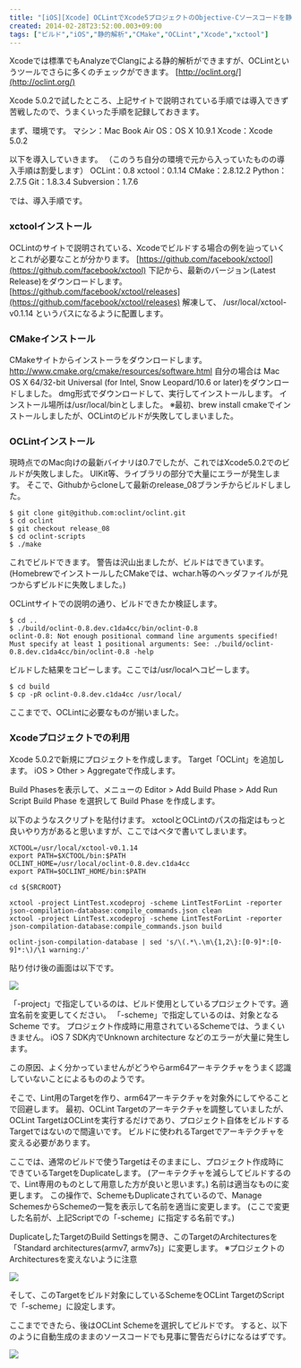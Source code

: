 ```yaml
---
title: "[iOS][Xcode] OCLintでXcode5プロジェクトのObjective-Cソースコードを静的解析"
created: 2014-02-28T23:52:00.003+09:00
tags: ["ビルド","iOS","静的解析","CMake","OCLint","Xcode","xctool"]
---
```

Xcodeでは標準でもAnalyzeでClangによる静的解析ができますが、OCLintというツールでさらに多くのチェックができます。
[http://oclint.org/](http://oclint.org/)

Xcode 5.0.2で試したところ、上記サイトで説明されている手順では導入できず苦戦したので、うまくいった手順を記録しておきます。
<!--more-->
まず、環境です。
マシン：Mac Book Air
OS：OS X 10.9.1
Xcode：Xcode 5.0.2

以下を導入していきます。
（このうち自分の環境で元から入っていたものの導入手順は割愛します）
OCLint：0.8
xctool：0.1.14
CMake：2.8.12.2
Python：2.7.5
Git：1.8.3.4
Subversion：1.7.6

では、導入手順です。

### xctoolインストール

OCLintのサイトで説明されている、Xcodeでビルドする場合の例を辿っていくとこれが必要なことが分かります。
[https://github.com/facebook/xctool](https://github.com/facebook/xctool)
下記から、最新のバージョン(Latest Release)をダウンロードします。
[https://github.com/facebook/xctool/releases](https://github.com/facebook/xctool/releases)
解凍して、
/usr/local/xctool-v0.1.14
というパスになるように配置します。

### CMakeインストール

CMakeサイトからインストーラをダウンロードします。
http://www.cmake.org/cmake/resources/software.html
自分の場合は Mac OS X 64/32-bit Universal (for Intel, Snow Leopard/10.6 or later)をダウンロードしました。
dmg形式でダウンロードして、実行してインストールします。
インストール場所は/usr/local/binとしました。
※最初、brew install cmakeでインストールしましたが、OCLintのビルドが失敗してしまいました。

### OCLintインストール

現時点でのMac向けの最新バイナリは0.7でしたが、これではXcode5.0.2でのビルドが失敗しました。
UIKit等、ライブラリの部分で大量にエラーが発生します。
そこで、Githubからcloneして最新のrelease\_08ブランチからビルドしました。

```
$ git clone git@github.com:oclint/oclint.git
$ cd oclint
$ git checkout release_08
$ cd oclint-scripts
$ ./make
```

これでビルドできます。
警告は沢山出ましたが、ビルドはできています。
(HomebrewでインストールしたCMakeでは、wchar.h等のヘッダファイルが見つからずビルドに失敗しました。)

OCLintサイトでの説明の通り、ビルドできたか検証します。

```
$ cd ..
$ ./build/oclint-0.8.dev.c1da4cc/bin/oclint-0.8
oclint-0.8: Not enough positional command line arguments specified!
Must specify at least 1 positional arguments: See: ./build/oclint-0.8.dev.c1da4cc/bin/oclint-0.8 -help
```

ビルドした結果をコピーします。ここでは/usr/localへコピーします。

```
$ cd build
$ cp -pR oclint-0.8.dev.c1da4cc /usr/local/
```

ここまでで、OCLintに必要なものが揃いました。

### Xcodeプロジェクトでの利用

Xcode 5.0.2で新規にプロジェクトを作成します。
Target「OCLint」を追加します。
iOS > Other > Aggregateで作成します。

Build Phasesを表示して、メニューの Editor > Add Build Phase > Add Run Script Build Phase を選択して Build Phase を作成します。

以下のようなスクリプトを貼付けます。
xctoolとOCLintのパスの指定はもっと良いやり方があると思いますが、ここではベタで書いてしまいます。

```
XCTOOL=/usr/local/xctool-v0.1.14
export PATH=$XCTOOL/bin:$PATH
OCLINT_HOME=/usr/local/oclint-0.8.dev.c1da4cc
export PATH=$OCLINT_HOME/bin:$PATH

cd ${SRCROOT}

xctool -project LintTest.xcodeproj -scheme LintTestForLint -reporter json-compilation-database:compile_commands.json clean
xctool -project LintTest.xcodeproj -scheme LintTestForLint -reporter json-compilation-database:compile_commands.json build

oclint-json-compilation-database | sed 's/\(.*\.\m\{1,2\}:[0-9]*:[0-9]*:\)/\1 warning:/'
```

貼り付け後の画面は以下です。

[![](http://4.bp.blogspot.com/-6P36PzvisRk/UxCdK00EbaI/AAAAAAAAMe4/DYpdxejzHXE/s1600/%E3%82%B9%E3%82%AF%E3%83%AA%E3%83%BC%E3%83%B3%E3%82%B7%E3%83%A7%E3%83%83%E3%83%88+2014-02-28+22.44.41.png)](http://4.bp.blogspot.com/-6P36PzvisRk/UxCdK00EbaI/AAAAAAAAMe4/DYpdxejzHXE/s1600/%E3%82%B9%E3%82%AF%E3%83%AA%E3%83%BC%E3%83%B3%E3%82%B7%E3%83%A7%E3%83%83%E3%83%88+2014-02-28+22.44.41.png)

「-project」で指定しているのは、ビルド使用としているプロジェクトです。適宜名前を変更してください。
「-scheme」で指定しているのは、対象となる Scheme です。
プロジェクト作成時に用意されているSchemeでは、うまくいきません。
iOS 7 SDK内でUnknown architecture などのエラーが大量に発生します。

この原因、よく分かっていませんがどうやらarm64アーキテクチャをうまく認識していないことによるもののようです。

そこで、Lint用のTargetを作り、arm64アーキテクチャを対象外にしてやることで回避します。
最初、OCLint Targetのアーキテクチャを調整していましたが、OCLint TargetはOCLintを実行するだけであり、プロジェクト自体をビルドするTargetではないので間違いです。
ビルドに使われるTargetでアーキテクチャを変える必要があります。

ここでは、通常のビルドで使うTargetはそのままにし、プロジェクト作成時にできているTargetをDuplicateします。
(アーキテクチャを減らしてビルドするので、Lint専用のものとして用意した方が良いと思います。)
名前は適当なものに変更します。
この操作で、SchemeもDuplicateされているので、Manage SchemesからSchemeの一覧を表示して名前を適当に変更します。
(ここで変更した名前が、上記Scriptでの「-scheme」に指定する名前です。)

DuplicateしたTargetのBuild Settingsを開き、このTargetのArchitecturesを
「Standard architectures(armv7, armv7s)」に変更します。
※プロジェクトのArchitecturesを変えないように注意

[![](http://3.bp.blogspot.com/-rtTPN3VsafI/UxCd-3YIdeI/AAAAAAAAMfE/cXrqLZ7qQ2M/s1600/%E3%82%B9%E3%82%AF%E3%83%AA%E3%83%BC%E3%83%B3%E3%82%B7%E3%83%A7%E3%83%83%E3%83%88+2014-02-28+22.45.33.png)](http://3.bp.blogspot.com/-rtTPN3VsafI/UxCd-3YIdeI/AAAAAAAAMfE/cXrqLZ7qQ2M/s1600/%E3%82%B9%E3%82%AF%E3%83%AA%E3%83%BC%E3%83%B3%E3%82%B7%E3%83%A7%E3%83%83%E3%83%88+2014-02-28+22.45.33.png)

そして、このTargetをビルド対象にしているSchemeをOCLint TargetのScriptで「-scheme」に設定します。

ここまでできたら、後はOCLint Schemeを選択してビルドです。
すると、以下のように自動生成のままのソースコードでも見事に警告だらけになるはずです。

[![](http://3.bp.blogspot.com/-MwLMtJe7m64/UxCc11BW2pI/AAAAAAAAMew/UNZJZVfecFc/s1600/%E3%82%B9%E3%82%AF%E3%83%AA%E3%83%BC%E3%83%B3%E3%82%B7%E3%83%A7%E3%83%83%E3%83%88+2014-02-28+22.43.22.png)](http://3.bp.blogspot.com/-MwLMtJe7m64/UxCc11BW2pI/AAAAAAAAMew/UNZJZVfecFc/s1600/%E3%82%B9%E3%82%AF%E3%83%AA%E3%83%BC%E3%83%B3%E3%82%B7%E3%83%A7%E3%83%83%E3%83%88+2014-02-28+22.43.22.png)
